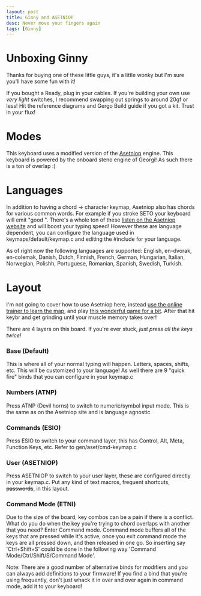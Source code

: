 ```yaml
---
layout: post
title: Ginny and ASETNIOP
desc: Never move your fingers again
tags: [Ginny]
---
```


# Unboxing Ginny
Thanks for buying one of these little guys, it's a little wonky but I'm sure you'll have some fun with it!

If you bought a Ready, plug in your cables. If you're building your own use _very light_ switches, I recommend swapping out springs to around 20gf or less! Hit the reference diagrams and Gergo Build guide if you got a kit. Trust in your flux!


# Modes
This keyboard uses a modified version of the [Asetniop](http://asetniop.com/layouts/) engine. This keyboard is powered by the onboard steno engine of Georgi! As such there is a ton of overlap :)

# Languages

In addition to having a chord -> character keymap, Asetniop also has chords for various common words. For example if you stroke SETO your keyboard will emit "good ". There's a whole ton of these [listen on the Asetniop website](http://asetniop.com/combinations/) and will boost your typing speed! However these are language dependent, you can configure the language used in keymaps/default/keymap.c and editing the #include for your language.

As of right now the following languages are supported: English, en-dvorak, en-colemak, Danish, Dutch, Finnish, French, German, Hungarian, Italian, Norwegian, Polishh, Portuguese, Romanian, Spanish, Swedish, Turkish. 

# Layout
I'm not going to cover how to use Asetniop here, instead [use the online trainer to learn the map](http://asetniop.com/try/tablet/), and play [this wonderful game for a bit](https://github.com/Kyrremann/FreshKeebInLA). After that hit keybr and get grinding until your muscle memory takes over!

There are 4 layers on this board. If you're ever stuck, *just press all the keys twice!*

### Base (Default)
This is where all of your normal typing will happen. Letters, spaces, shifts, etc. This will be customized to your language! As well there are 9 "quick fire" binds that you can configure in your keymap.c

### Numbers (ATNP)
Press ATNP (Devil horns) to switch to numeric/symbol input mode. This is the same as on the Asetniop site and is language agnostic

### Commands (ESIO)
Press ESIO to switch to your command layer, this has Control, Alt, Meta, Function Keys, etc. Refer to gen/aset/cmd-keymap.c

### User (ASETNIOP)
Press ASETNIOP to switch to your user layer, these are configured directly in your keymap.c. Put any kind of text macros, frequent shortcuts, ~~passwords~~, in this layout.

### Command Mode (ETNI)

Due to the size of the board, key combos can be a pain if there is a conflict. What do you do when the key you're trying to chord overlaps with another that you need? Enter Command mode. Command mode buffers all of the keys that are pressed while it's active; once you exit command mode the keys are all pressed down, and then released in one go. So inserting say 'Ctrl+Shift+S' could be done in the following way 'Command Mode/Ctrl/Shift/S/Command Mode'.

Note: There are a good number of alternative binds for modifiers and you can always add definitions to your firmware! If you find a bind that you're using frequently, don't just whack it in over and over again in command mode, add it to your keyboard!
